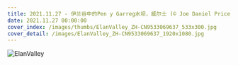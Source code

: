 ```yaml
---
title: 2021.11.27 - 伊兰谷中的Pen y Garreg水坝，威尔士 (© Joe Daniel Price/Moment Open/Getty Images)
date: 2021.11.27 00:00:00
cover_index: /images/thumbs/ElanValley_ZH-CN9533069637_533x300.jpg
cover_detail: /images/ElanValley_ZH-CN9533069637_1920x1080.jpg
---
```


![ElanValley](/images/ElanValley_ZH-CN9533069637_1920x1080.jpg)
